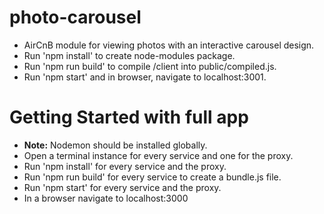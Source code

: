 # photo-carousel
* AirCnB module for viewing photos with an interactive carousel design.
* Run 'npm install' to create node-modules package.
* Run 'npm run build' to compile /client into public/compiled.js.
* Run 'npm start' and in browser, navigate to localhost:3001.

# Getting Started with full app
* __Note:__ Nodemon should be installed globally.
* Open a terminal instance for every service and one for the proxy.
* Run 'npm install' for every service and the proxy.
* Run 'npm run build' for every service to create a bundle.js file.
* Run 'npm start' for every service and the proxy.
* In a browser navigate to localhost:3000
